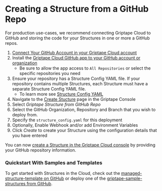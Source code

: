 # Creating a Structure from a GitHub Repo

For production use-cases, we recommend connecting Griptape Cloud to GitHub and storing the code for your Structures in one or more a GitHub repos.

1. [Connect Your GitHub Account in your Griptape Cloud account](https://cloud.griptape.ai/account)
1. Install the [Griptape Cloud GitHub app to your GitHub account or organization](https://github.com/apps/griptape-cloud/installations/new/)
    - Be sure to allow the app access to `All Repositories` or select the specific repositories you need
1. Ensure your repository has a Structure Config YAML file. If your repository contains multiple Structures, each Structure must have a separate Structure Config YAML file.
    - To learn more see [Structure Config YAML](structure-config.md)
1. Navigate to the [Create Stucture](https://cloud.griptape.ai/structures/create) page in the Griptape Console
1. Select *Griptape Structure from GitHub Repo*
1. Select the GitHub Organization, Repository and Branch that you wish to deploy from.
1. Specify the `structure_config.yaml` for this deployment
1. Optionally, Enable Webhook and/or add Environment Variables
1. Click *Create* to create your Structure using the configuration details that you have entered 

You can now [create a Structure in the Griptape Cloud console](https://cloud.griptape.ai/structures/create) by providing your GitHub repository information.

### Quickstart With Samples and Templates

To get started with Structures in the Cloud, check out the [managed-structure-template on GitHub](https://github.com/griptape-ai/managed-structure-template) or deploy one of the [griptape-sample-structures from GitHub](https://github.com/griptape-ai/griptape-sample-structures/tree/main).

